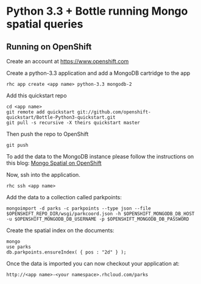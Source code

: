 Python 3.3 + Bottle running Mongo spatial queries
=============================

Running on OpenShift
----------------------------

Create an account at https://www.openshift.com

Create a python-3.3 application and add a MongoDB cartridge to the app

    rhc app create <app name> python-3.3 mongodb-2

Add this quickstart repo

    cd <app name>
    git remote add quickstart git://github.com/openshift-quickstart/Bottle-Python3-quickstart.git
    git pull -s recursive -X theirs quickstart master
    
Then push the repo to OpenShift

    git push
    
To add the data to the MongoDB instance please follow the instructions on this blog:
[Mongo Spatial on OpenShift](https://www.openshift.com/blogs/spatial-mongodb-in-openshift-be-the-next-foursquare-part-1)

Now, ssh into the application.

    rhc ssh <app name>

Add the data to a collection called parkpoints:

    mongoimport -d parks -c parkpoints --type json --file $OPENSHIFT_REPO_DIR/wsgi/parkcoord.json -h $OPENSHIFT_MONGODB_DB_HOST -u $OPENSHIFT_MONGODB_DB_USERNAME -p $OPENSHIFT_MONGODB_DB_PASSWORD

Create the spatial index on the documents:

    mongo
    use parks
    db.parkpoints.ensureIndex( { pos : "2d" } );

Once the data is imported you can now checkout your application at:

    http://<app name>-<your namespace>.rhcloud.com/parks
